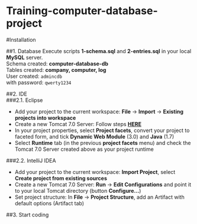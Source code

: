 Training-computer-database-project    
====================================  

#Installation  

##1. Database
Execute scripts **1-schema.sql** and **2-entries.sql** in your local **MySQL** server.  
Schema created: **computer-database-db**  
Tables created: **company, computer, log**  
User created: `admincdb`   
with password: `qwerty1234`  

##2. IDE  
###2.1. Eclipse  
- Add your project to the current workspace: **File** -> **Import** -> **Existing projects into workspace**    
- Create a new Tomcat 7.0 Server: Follow steps **[HERE](http://www.eclipse.org/webtools/jst/components/ws/M4/tutorials/InstallTomcat.html)**
- In your project properties, select **Project facets**, convert your project to faceted form, and tick **Dynamic Web Module** (3.0) and **Java** (1.7)
- Select **Runtime** tab (in the previous **project facets** menu)  and check the Tomcat 7.0 Server created above as your project runtime  

###2.2. IntelliJ IDEA   
- Add your project to the current workspace: **Import Project**, select **Create project from existing sources**
- Create a new Tomcat 7.0 Server: **Run** -> **Edit Configurations** and point it to your local Tomcat directory (button **Configure...**) 
- Set project structure: In **File** -> **Project Structure**, add an Artifact with default options (Artifact tab)  

##3. Start coding


